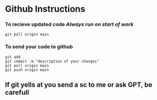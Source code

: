 # Github Instructions


### To recieve updated code *Always run on start of work*
```
git pull origin main
```

### To send your code to github
```
git add .
git commit -m "description of your changes"
git pull origin main
git push origin main
```
## If git yells at you send a sc to me or ask GPT, be carefull